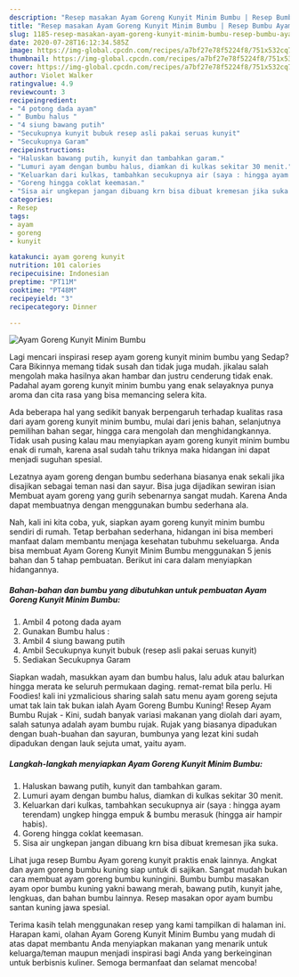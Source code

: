 ```yaml
---
description: "Resep masakan Ayam Goreng Kunyit Minim Bumbu | Resep Bumbu Ayam Goreng Kunyit Minim Bumbu Yang Lezat"
title: "Resep masakan Ayam Goreng Kunyit Minim Bumbu | Resep Bumbu Ayam Goreng Kunyit Minim Bumbu Yang Lezat"
slug: 1185-resep-masakan-ayam-goreng-kunyit-minim-bumbu-resep-bumbu-ayam-goreng-kunyit-minim-bumbu-yang-lezat
date: 2020-07-28T16:12:34.585Z
image: https://img-global.cpcdn.com/recipes/a7bf27e78f5224f8/751x532cq70/ayam-goreng-kunyit-minim-bumbu-foto-resep-utama.jpg
thumbnail: https://img-global.cpcdn.com/recipes/a7bf27e78f5224f8/751x532cq70/ayam-goreng-kunyit-minim-bumbu-foto-resep-utama.jpg
cover: https://img-global.cpcdn.com/recipes/a7bf27e78f5224f8/751x532cq70/ayam-goreng-kunyit-minim-bumbu-foto-resep-utama.jpg
author: Violet Walker
ratingvalue: 4.9
reviewcount: 3
recipeingredient:
- "4 potong dada ayam"
- " Bumbu halus "
- "4 siung bawang putih"
- "Secukupnya kunyit bubuk resep asli pakai seruas kunyit"
- "Secukupnya Garam"
recipeinstructions:
- "Haluskan bawang putih, kunyit dan tambahkan garam."
- "Lumuri ayam dengan bumbu halus, diamkan di kulkas sekitar 30 menit."
- "Keluarkan dari kulkas, tambahkan secukupnya air (saya : hingga ayam terendam) ungkep hingga empuk &amp; bumbu merasuk (hingga air hampir habis)."
- "Goreng hingga coklat keemasan."
- "Sisa air ungkepan jangan dibuang krn bisa dibuat kremesan jika suka."
categories:
- Resep
tags:
- ayam
- goreng
- kunyit

katakunci: ayam goreng kunyit 
nutrition: 101 calories
recipecuisine: Indonesian
preptime: "PT11M"
cooktime: "PT48M"
recipeyield: "3"
recipecategory: Dinner

---
```



![Ayam Goreng Kunyit Minim Bumbu](https://img-global.cpcdn.com/recipes/a7bf27e78f5224f8/751x532cq70/ayam-goreng-kunyit-minim-bumbu-foto-resep-utama.jpg)

Lagi mencari inspirasi resep ayam goreng kunyit minim bumbu yang Sedap? Cara Bikinnya memang tidak susah dan tidak juga mudah. jikalau salah mengolah maka hasilnya akan hambar dan justru cenderung tidak enak. Padahal ayam goreng kunyit minim bumbu yang enak selayaknya punya aroma dan cita rasa yang bisa memancing selera kita.

Ada beberapa hal yang sedikit banyak berpengaruh terhadap kualitas rasa dari ayam goreng kunyit minim bumbu, mulai dari jenis bahan, selanjutnya pemilihan bahan segar, hingga cara mengolah dan menghidangkannya. Tidak usah pusing kalau mau menyiapkan ayam goreng kunyit minim bumbu enak di rumah, karena asal sudah tahu triknya maka hidangan ini dapat menjadi suguhan spesial.

Lezatnya ayam goreng dengan bumbu sederhana biasanya enak sekali jika disajikan sebagai teman nasi dan sayur. Bisa juga dijadikan sewiran isian Membuat ayam goreng yang gurih sebenarnya sangat mudah. Karena Anda dapat membuatnya dengan menggunakan bumbu sederhana ala.


Nah, kali ini kita coba, yuk, siapkan ayam goreng kunyit minim bumbu sendiri di rumah. Tetap berbahan sederhana, hidangan ini bisa memberi manfaat dalam membantu menjaga kesehatan tubuhmu sekeluarga. Anda bisa membuat Ayam Goreng Kunyit Minim Bumbu menggunakan 5 jenis bahan dan 5 tahap pembuatan. Berikut ini cara dalam menyiapkan hidangannya.

<!--inarticleads1-->

##### Bahan-bahan dan bumbu yang dibutuhkan untuk pembuatan Ayam Goreng Kunyit Minim Bumbu:

1. Ambil 4 potong dada ayam
1. Gunakan  Bumbu halus :
1. Ambil 4 siung bawang putih
1. Ambil Secukupnya kunyit bubuk (resep asli pakai seruas kunyit)
1. Sediakan Secukupnya Garam


Siapkan wadah, masukkan ayam dan bumbu halus, lalu aduk atau balurkan hingga merata ke seluruh permukaan daging. remat-remat bila perlu. Hi Foodies! kali ini yzmalicious sharing salah satu menu ayam goreng sejuta umat tak lain tak bukan ialah Ayam Goreng Bumbu Kuning! Resep Ayam Bumbu Rujak - Kini, sudah banyak variasi makanan yang diolah dari ayam, salah satunya adalah ayam bumbu rujak. Rujak yang biasanya dipadukan dengan buah-buahan dan sayuran, bumbunya yang lezat kini sudah dipadukan dengan lauk sejuta umat, yaitu ayam. 

<!--inarticleads2-->

##### Langkah-langkah menyiapkan Ayam Goreng Kunyit Minim Bumbu:

1. Haluskan bawang putih, kunyit dan tambahkan garam.
1. Lumuri ayam dengan bumbu halus, diamkan di kulkas sekitar 30 menit.
1. Keluarkan dari kulkas, tambahkan secukupnya air (saya : hingga ayam terendam) ungkep hingga empuk &amp; bumbu merasuk (hingga air hampir habis).
1. Goreng hingga coklat keemasan.
1. Sisa air ungkepan jangan dibuang krn bisa dibuat kremesan jika suka.


Lihat juga resep Bumbu Ayam goreng kunyit praktis enak lainnya. Angkat dan ayam goreng bumbu kuning siap untuk di sajikan. Sangat mudah bukan cara membuat ayam goreng bumbu kuningini. Bumbu bumbu masakan ayam opor bumbu kuning yakni bawang merah, bawang putih, kunyit jahe, lengkuas, dan bahan bumbu lainnya. Resep masakan opor ayam bumbu santan kuning jawa spesial. 

Terima kasih telah menggunakan resep yang kami tampilkan di halaman ini. Harapan kami, olahan Ayam Goreng Kunyit Minim Bumbu yang mudah di atas dapat membantu Anda menyiapkan makanan yang menarik untuk keluarga/teman maupun menjadi inspirasi bagi Anda yang berkeinginan untuk berbisnis kuliner. Semoga bermanfaat dan selamat mencoba!
